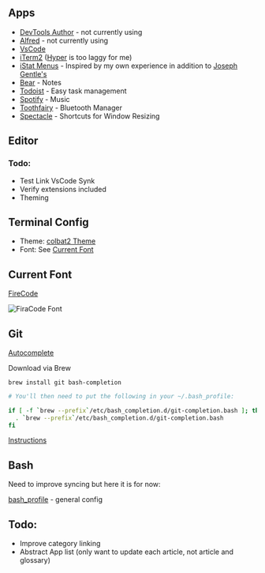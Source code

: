 ## Apps

- [DevTools Author](https://chrome.google.com/webstore/detail/devtools-author/egfhcfdfnajldliefpdoaojgahefjhhi) - not currently using
- [Alfred](https://www.alfredapp.com/) - not currently using
- [VsCode](https://code.visualstudio.com/)
- [iTerm2](https://iterm2.com) ([Hyper](https://hyper.is) is too laggy for me)
- [iStat Menus](https://bjango.com/mac/istatmenus/) - Inspired by my own experience in addition to [Joseph Gentle's](https://josephg.com/blog/electron-is-flash-for-the-desktop/)
- [Bear](https://bear.app) - Notes
- [Todoist](https://todoist.com/?lang=en) - Easy task management
- [Spotify](https://www.spotify.com/us/) - Music
- [Toothfairy](https://itunes.apple.com/us/app/toothfairy/id1191449274?mt=12) - Bluetooth Manager
- [Spectacle](https://www.spectacleapp.com) - Shortcuts for Window Resizing

## Editor

### Todo:
- Test Link VsCode Synk
- Verify extensions included
- Theming

## Terminal Config

- Theme: [colbat2 Theme](https://github.com/wesbos/Cobalt2-iterm)
- Font: See [Current Font](https://github.com/jacobmoyle/mySetup/blob/master/README.md#current-font)

## Current Font

[FireCode](https://github.com/tonsky/FiraCode)

![FiraCode Font](https://camo.githubusercontent.com/3a8948f34284f378ead7af5846aa432035c687ad/687474703a2f2f732e746f6e736b792e6d652f696d67732f666972615f636f64655f6c6f676f2e737667)

## Git

[Autocomplete](https://git-scm.com/book/en/v1/Git-Basics-Tips-and-Tricks#Auto-Completion)

Download via Brew

```ssh
brew install git bash-completion
```

```bash
# You'll then need to put the following in your ~/.bash_profile:

if [ -f `brew --prefix`/etc/bash_completion.d/git-completion.bash ]; then
  . `brew --prefix`/etc/bash_completion.d/git-completion.bash
fi
```

[Instructions](https://apple.stackexchange.com/questions/55875/git-auto-complete-for-branches-at-the-command-line)

## Bash

Need to improve syncing but here it is for now: 

[bash_profile](https://github.com/jacobmoyle/mySetup/blob/master/.bash_profile) - general config

## Todo:

- Improve category linking
- Abstract App list (only want to update each article, not article and glossary)
